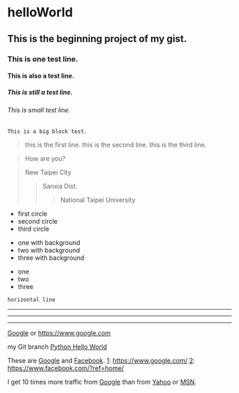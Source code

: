 # helloWorld
## This is the beginning project of my gist.
### This is one test line.
#### This is also a test line.
##### This is still a test line.
###### This is small test line.
``` This is a big block test. ```
> this is the first line.
> this is the second line.
> this is the third line.

> How are you?

> New Taipei City
>> Sanxia Dist.
>>> National
>>> Taipei
>>> University

* first circle
* second circle
* third circle

+ one with background
+ two with background
+ three with background

- one
- two
- three

``` horizontal line ```
___ 
--- 
*** 
[Google](https://www.google.com) 
or
<https://www.google.com>

my Git branch
[Python Hello World](/helloWorld.py)

These are [Google][1] and [Facebook][2].
  [1]: https://www.google.com/
  [2]: https://www.facebook.com/?ref=home/

I get 10 times more traffic from [Google][1] than from
[Yahoo][2] or [MSN][3].

  [1]: http://google.com/        "Google搜尋"
  [2]: http://search.yahoo.com/  "Yahoo 搜尋"
  [3]: http://search.msn.com/    "MSN 搜尋"
